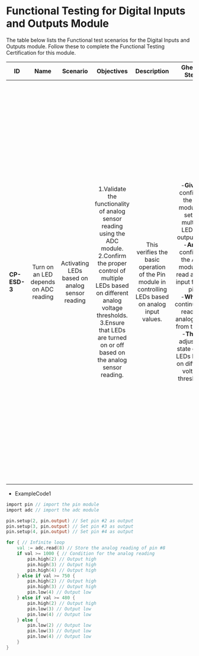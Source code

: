 # Functional Testing for Digital Inputs and Outputs Module

The table below lists the Functional test scenarios for the Digital Inputs and Outputs module. Follow these to complete the Functional Testing Certification for this module.
  
| ID            | Name                                  | Scenario                                       | Objectives                                                                                                                                                                                                                                                 | Description                                                                                           | Gherkin Steps                                                                                                                                                                                                                                                                                           | Steps                                                                                                                                                                                                                                                                                                                                                                                                                                                                                                                                                                                                                                                                                                                                                                                                                                                               | Expected results                                                                                                                                                                                                                                                                                                                                                                                                                 | Code Example |
| ------------- | :------:                              | :------:                                       | :------:                                                                                                                                                                                                                                                   | :------:                                                                                              | :------:                                                                                                                                                                                                                                                                                                | :------:                                                                                                                                                                                                                                                                                                                                                                                                                                                                                                                                                                                                                                                                                                                                                                                                                                                            | :------:                                                                                                                                                                                                                                                                                                                                                                                                                         | :------:     |
| **CP-ESD-3**  | Turn on an LED depends on ADC reading | Activating LEDs based on analog sensor reading | 1.Validate the functionality of analog sensor reading using the ADC module. <br>2.Confirm the proper control of multiple LEDs based on different analog voltage thresholds.<br>3.Ensure that LEDs are turned on or off based on the analog sensor reading. | This verifies the basic operation of the Pin module in controlling LEDs based on analog input values. | -**Given** I configure the pin module to set up multiple LEDs as output pins <br>-**And** I configure the ADC module to read analog input from a pin <br>-**When** I continuously read the analog input from the pin <br>-**Then** I adjust the state of the LEDs based on different voltage thresholds | 1.**Setup Hardware**: Connect multiple LEDs to the microcontroller's pins, ensuring proper wiring and connections. <br>2.**Configure Pin Module**: Set up the microcontroller environment to include the necessary Pin module for LED control.<br>3.**Configure ADC Module**: Set up the microcontroller environment to include the necessary ADC module for analog sensor reading.<br>4.**Load the Code**: Copy the provided code snippet into the microcontroller's development environment or IDE.<br>5.**Compile/Upload**: Compile the code if necessary and upload it to the microcontroller. Ensure that the upload process completes without errors.<br>6.**Run the Code**: Execute the uploaded code on the microcontroller. This may involve pressing a button or issuing a command, depending on the specific development environment and hardware setup. | 1.**Observe LED Behavior**: LEDs should turn on or off based on the analog sensor reading from the pin selected.<br>2.**Verify Analog Input**: Ensure that the LED states change accurately according to the different voltage thresholds defined in the code.<br>The LEDs should respond appropriately to changes in the analog sensor reading, displaying different combinations of on/off states based on the voltage levels. | ExampleCode1 |

-   ExampleCode1

```v
import pin // import the pin module
import adc // import the adc module

pin.setup(2, pin.output) // Set pin #2 as output
pin.setup(3, pin.output) // Set pin #3 as output
pin.setup(4, pin.output) // Set pin #4 as output

for { // Infinite loop
	val := adc.read(8) // Store the analog reading of pin #8
	if val >= 1000 { // Condition for the analog reading
		pin.high(2) // Output high
		pin.high(3) // Output high
		pin.high(4) // Output high
	} else if val >= 750 {
		pin.high(2) // Output high
		pin.high(3) // Output high
		pin.low(4) // Output low
	} else if val >= 480 {
		pin.high(2) // Output high
		pin.low(3) // Output low
		pin.low(4) // Output low
	} else {
		pin.low(2) // Output low
		pin.low(3) // Output low
		pin.low(4) // Output low
	}
}
```